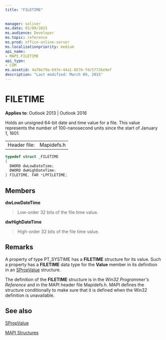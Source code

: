 ```yaml
---
title: "FILETIME"
 
 
manager: soliver
ms.date: 03/09/2015
ms.audience: Developer
ms.topic: reference
ms.prod: office-online-server
ms.localizationpriority: medium
api_name:
- MAPI.FILETIME
api_type:
- COM
ms.assetid: 4af8e79a-697e-44a1-8576-fdc57726e9ef
description: "Last modified: March 09, 2015"
---
```


# FILETIME

  
  
**Applies to**: Outlook 2013 | Outlook 2016 
  
Holds an unsigned 64-bit date and time value for a file. This value represents the number of 100-nanosecond units since the start of January 1, 1601. 
  
|||
|:-----|:-----|
|Header file:  <br/> |Mapidefs.h  <br/> |
   
```cpp
typedef struct _FILETIME
{
  DWORD dwLowDateTime;
  DWORD dwHighDateTime;
} FILETIME, FAR *LPFILETIME;

```

## Members

 **dwLowDateTime**
  
> Low-order 32 bits of the file time value. 
    
 **dwHighDateTime**
  
> High-order 32 bits of the file time value.
    
## Remarks

A property of type PT_SYSTIME has a **FILETIME** structure for its value. Such a property has a **FILETIME** data type for the **Value** member in its definition in an [SPropValue](spropvalue.md) structure. 
  
The definition of the **FILETIME** structure is in the  _Win32 Programmer's Reference_ and in the MAPI header file Mapidefs.h. MAPI defines the structure conditionally to make sure that it is defined when the Win32 definition is unavailable. 
  
## See also



[SPropValue](spropvalue.md)


[MAPI Structures](mapi-structures.md)

